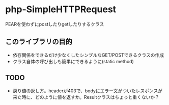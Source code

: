 # php-SimpleHTTPRequest

PEARを使わずにpostしたりgetしたりするクラス

## このライブラリの目的

- 依存関係をできるだけ少なくしたシンプルなGET/POSTできるクラスの作成
- クラス自体の呼び出しも簡単にできるように(static method)

## TODO

- 戻り値の返し方。headerが403で、bodyにエラー文がついたレスポンスが来た時に、どのように値を返すか。Resultクラスはちょっと重くないか？
